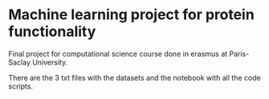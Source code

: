 # Machine learning project for protein functionality

Final project for computational science course done in erasmus at Paris-Saclay University.

There are the 3 txt files with the datasets and the notebook with all the code scripts.
